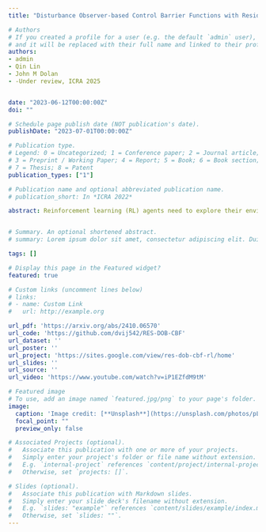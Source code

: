 ```yaml
---
title: "Disturbance Observer-based Control Barrier Functions with Residual Model Learning for Safe Reinforcement Learning"

# Authors
# If you created a profile for a user (e.g. the default `admin` user), write the username (folder name) here 
# and it will be replaced with their full name and linked to their profile.
authors:
- admin
- Qin Lin
- John M Dolan
- -Under review, ICRA 2025


date: "2023-06-12T00:00:00Z"
doi: ""

# Schedule page publish date (NOT publication's date).
publishDate: "2023-07-01T00:00:00Z"

# Publication type.
# Legend: 0 = Uncategorized; 1 = Conference paper; 2 = Journal article;
# 3 = Preprint / Working Paper; 4 = Report; 5 = Book; 6 = Book section;
# 7 = Thesis; 8 = Patent
publication_types: ["1"]

# Publication name and optional abbreviated publication name.
# publication_short: In *ICRA 2022*

abstract: Reinforcement learning (RL) agents need to explore their environment to learn optimal behaviors and achieve maximum rewards. However, exploration can be risky when training RL directly on real systems, while simulation-based training introduces the tricky issue of the sim-to-real gap. Recent approaches have leveraged safety filters, such as control barrier functions (CBFs), to penalize unsafe actions during RL training. However, the strong safety guarantees of CBFs rely on a precise dynamic model. In practice, uncertainties always exist, including internal disturbances from the errors of dynamics and external disturbances such as wind. In this work, we propose a new safe RL framework based on disturbance rejection-guarded learning, which allows for an almost model-free RL with an assumed but not necessarily precise nominal dynamic model. We demonstrate our results on the Safety-gym benchmark for Point and Car robots on all tasks where we can outperform state-of-the-art approaches that use only residual model learning or a disturbance observer (DOB). We further validate the efficacy of our framework using a physical F1/10 racing car.


# Summary. An optional shortened abstract.
# summary: Lorem ipsum dolor sit amet, consectetur adipiscing elit. Duis posuere tellus ac convallis placerat. Proin tincidunt magna sed ex sollicitudin condimentum.

tags: []

# Display this page in the Featured widget?
featured: true

# Custom links (uncomment lines below)
# links:
# - name: Custom Link
#   url: http://example.org

url_pdf: 'https://arxiv.org/abs/2410.06570'
url_code: 'https://github.com/dvij542/RES-DOB-CBF'
url_dataset: ''
url_poster: ''
url_project: 'https://sites.google.com/view/res-dob-cbf-rl/home'
url_slides: ''
url_source: ''
url_video: 'https://www.youtube.com/watch?v=iP1EZfdM9tM'

# Featured image
# To use, add an image named `featured.jpg/png` to your page's folder. 
image:
  caption: 'Image credit: [**Unsplash**](https://unsplash.com/photos/pLCdAaMFLTE)'
  focal_point: ""
  preview_only: false

# Associated Projects (optional).
#   Associate this publication with one or more of your projects.
#   Simply enter your project's folder or file name without extension.
#   E.g. `internal-project` references `content/project/internal-project/index.md`.
#   Otherwise, set `projects: []`.

# Slides (optional).
#   Associate this publication with Markdown slides.
#   Simply enter your slide deck's filename without extension.
#   E.g. `slides: "example"` references `content/slides/example/index.md`.
#   Otherwise, set `slides: ""`.
---
```

